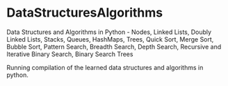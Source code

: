 # DataStructuresAlgorithms
Data Structures and Algorithms in Python - Nodes, Linked Lists, Doubly Linked Lists, Stacks, Queues, HashMaps, Trees, Quick Sort, Merge Sort, Bubble Sort, Pattern Search, Breadth Search, Depth Search, Recursive and Iterative Binary Search, Binary Search Trees

Running compilation of the learned data structures and algorithms in python.

